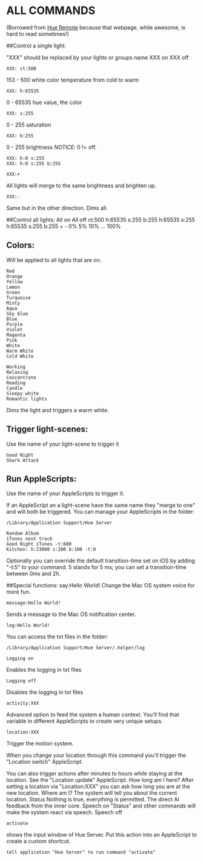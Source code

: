 # ALL COMMANDS

(Borrowed from [Hue Remote](http://hue-remote.com/) because that webpage, while awesome, is hard to read sometimes!)

##Control a single light:

"XXX" should be replaced by your lights or groups name
    XXX on
    XXX off

    XXX: ct:500
153 - 500 white color temperature from cold to warm

    XXX: h:65535
0 - 65535 hue value, the color

    XXX: s:255
0 - 255 saturation

    XXX: b:255
0 - 255 brightness
_NOTICE_: 0 != off.

    XXX: h:0 s:255
    XXX: h:0 s:255 b:255

    XXX:+
All lights will merge to the same brightness and brighten up.

    XXX:-
Same but in the other direction. Dims all.

##Control all lights:
    All on
    All off
    ct:500
    h:65535
    s:255
    b:255
    h:65535 s:255
    h:65535 s:255 b:255
    +
    -
    0%
    5%
    10%
    ...
    100%

## Colors:
Will be applied to all lights that are on.
```
Red
Orange
Yellow
Lemon
Green
Turquoise
Minty
Aqua
Sky blue
Blue
Purple
Violet
Magenta
Pink
White
Warm White
Cold White

Working
Relaxing
Concentrate
Reading
Candle
Sleepy white
Romantic lights
```

Dims the light and triggers a warm white.

## Trigger light-scenes:
Use the name of your light-scene to trigger it

    Good Night
    Shark Attack

## Run AppleScripts:
Use the name of your AppleScripts to trigger it.

If an AppleScript an a light-scene have the same name they "merge to one" and will both be triggered. 
You can manage your AppleScripts in the folder: 

    /Library/Application Support/Hue Server

```
Random Album
iTunes next track
Good Night iTunes -t:600
Kitchen: h:23000 s:200 b:100 -t:0
```

Optionally you can override the default transition-time set on iOS by adding "-t:5" to your command. 
5 stands for 5 ms; you can set a transition-time between 0ms and 2h.

##Special functions:
    say:Hello World!
Change the Mac OS system voice for more fun.

    message:Hello World!
Sends a message to the Mac OS notification center.

    log:Hello World!
You can access the txt files in the folder: 

    /Library/Application Support/Hue Server/.helper/log

    Logging on
Enables the logging in txt files

    Logging off
Disables the logging in txt files

    activity:XXX
Advanced option to feed the system a human context.
You'll find that variable in different AppleScripts to create very unique setups.

    location:XXX
Trigger the motion system.

When you change your location through this command you'll trigger the "Location switch" AppleScript.

You can also trigger actions after minutes to hours while staying at the location. See the "Location update" AppleScript.
    How long am I here?
After setting a location via "Location:XXX" you can ask how long you are at the new location.
    Where am I?
The system will tell you about the current location.
    Status
Nothing is true, everything is permitted. The direct AI feedback from the inner core.
    Speech on
"Status" and other commands will make the system react via speech.
    Speech off

    activate
shows the input window of Hue Server. Put this action into an AppleScript to create a custom shortcut.

    tell application "Hue Server" to run command "activate"